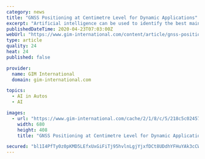 ```yaml
---
category: news
title: "GNSS Positioning at Centimetre Level for Dynamic Applications"
excerpt: "Artificial intelligence can be used to identify the best maintenance procedure to minimize ... Some companies, such as Rio Tinto, have already started to operate with driverless trucks which require decimetre-level accuracy for guidance. Here, one alternative to establishing a private RTK network is the use of a global PPP-RTK service."
publishedDateTime: 2020-04-23T07:03:00Z
webUrl: "https://www.gim-international.com/content/article/gnss-positioning-at-centimetre-level-for-dynamic-applications"
type: article
quality: 24
heat: 24
published: false

provider:
  name: GIM International
  domain: gim-international.com

topics:
  - AI in Autos
  - AI

images:
  - url: "https://www.gim-international.com/cache/2/1/8/c/5/218c5c02457ac60ce157f87c96f4280e7cf1f7bf.jpeg"
    width: 680
    height: 408
    title: "GNSS Positioning at Centimetre Level for Dynamic Applications"

secured: "bl1I4PfTy0z0pKMD5LEfxUxGiFiTj95hvlnLgjYjxfDCt8UDdhYFHuYAk3cCWe5T+a91WB6JigRtiVJR1kR3kMzw7GddUdkHDDYCQ2Uf3Gj7fe9rLu2TZaU1qWJp94UrzA8IVg7gwXNEz4f3w+GrQkS2mrl3O+pT4yRn7iwBnXww8VMJrX2t1eg3XMETUZ9uznT/2nVEBZKz3wGtQz9PhINRAK/Xx+K/PwaLD+fZ+2DFrOZJ6a8Tt5uyRHWEfPsIbPI5YzY3swkCOHOa9WI0N6lq79Zf8aAvtgirCAc63K3GpzbLVNcnZkmCbP/uP3dH;1Bx73pBT2CefNR+yr8SdCg=="
---
```


